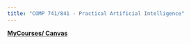 ```yaml
---
title: "COMP 741/841 - Practical Artificial Intelligence"
---
```


**[MyCourses/ Canvas](https://mycourses.unh.edu/)**

